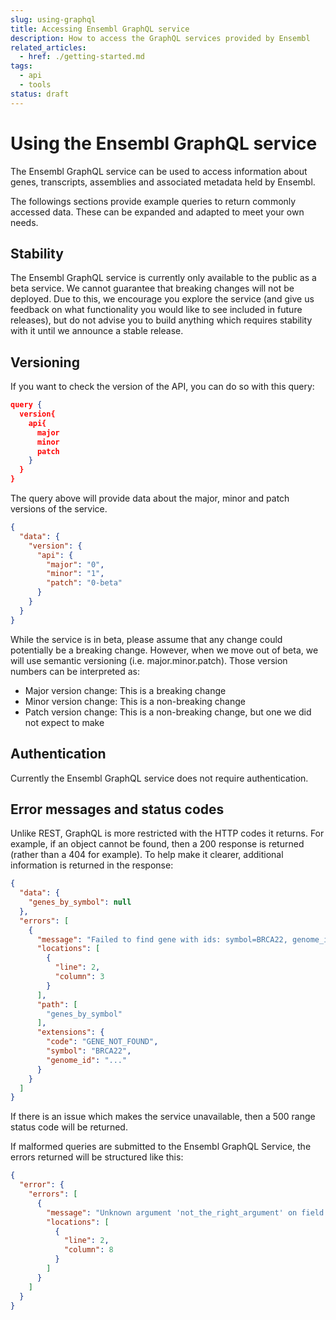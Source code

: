 ```yaml
---
slug: using-graphql
title: Accessing Ensembl GraphQL service
description: How to access the GraphQL services provided by Ensembl
related_articles:
  - href: ./getting-started.md
tags:
  - api
  - tools
status: draft
---
```

# Using the Ensembl GraphQL service

The Ensembl GraphQL service can be used to access information about genes, transcripts, assemblies and associated metadata held by Ensembl.  

The followings sections provide example queries to return commonly accessed data.  These can be expanded and adapted to meet your own needs.

## Stability

The Ensembl GraphQL service is currently only available to the public as a beta service.  We cannot guarantee that breaking changes will not be deployed.  Due to this, we encourage you explore the service (and give us feedback on what functionality you would like to see included in future releases), but do not advise you to build anything which requires stability with it until we announce a stable release.

## Versioning

If you want to check the version of the API, you can do so with this query:

``` json
query {
  version{
    api{
      major
      minor
      patch
    }
  }
}
```

The query above will provide data about the major, minor and patch versions of the service.

``` json
{
  "data": {
    "version": {
      "api": {
        "major": "0",
        "minor": "1",
        "patch": "0-beta"
      }
    }
  }
}
```

While the service is in beta, please assume that any change could potentially be a breaking change.  However, when we move out of beta, we will use semantic versioning (i.e. major.minor.patch).  Those version numbers can be interpreted as:
- Major version change: This is a breaking change
- Minor version change: This is a non-breaking change
- Patch version change: This is a non-breaking change, but one we did not expect to make

## Authentication

Currently the Ensembl GraphQL service does not require authentication.

## Error messages and status codes
Unlike REST, GraphQL is more restricted with the HTTP codes it returns.  For example, if an object cannot be found, then a 200 response is returned (rather than a 404 for example).  To help make it clearer, additional information is returned in the response:

```json
{
  "data": {
    "genes_by_symbol": null
  },
  "errors": [
    {
      "message": "Failed to find gene with ids: symbol=BRCA22, genome_id=...",
      "locations": [
        {
          "line": 2,
          "column": 3
        }
      ],
      "path": [
        "genes_by_symbol"
      ],
      "extensions": {
        "code": "GENE_NOT_FOUND",
        "symbol": "BRCA22",
        "genome_id": "..."
      }
    }
  ]
}
```
If there is an issue which makes the service unavailable, then a 500 range status code will be returned.

If malformed queries are submitted to the Ensembl GraphQL Service, the errors returned will be structured like this:
``` json
{
  "error": {
    "errors": [
      {
        "message": "Unknown argument 'not_the_right_argument' on field 'Query.gene'.",
        "locations": [
          {
            "line": 2,
            "column": 8
          }
        ]
      }
    ]
  }
}
```
